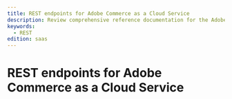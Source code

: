 ```yaml
---
title: REST endpoints for Adobe Commerce as a Cloud Service
description: Review comprehensive reference documentation for the Adobe Commerce as a Cloud Service REST API schema.
keywords:
  - REST
edition: saas
--- 
```


# REST endpoints for Adobe Commerce as a Cloud Service

<RedoclyAPIBlock src="../../../openapi/accs-schema.yaml" />
